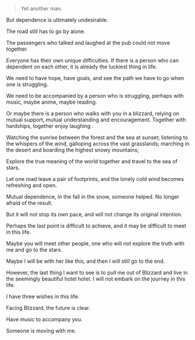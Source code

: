 

> Yet another man.


But dependence is ultimately undesirable.

The road still has to go by alone.

The passengers who talked and laughed at the pub could not move together.

Everyone has their own unique difficulties. If there is a person who can dependent on each other, it is already the luckiest thing in life.


We need to have hope, have goals, and see the path we have to go when one is struggling.

We need to be accompanied by a person who is struggling, perhaps with music, maybe anime, maybe reading.

Or maybe there is a person who walks with you in a blizzard, relying on mutual support, mutual understanding and encouragement. Together with hardships, together enjoy laughing .


Watching the sunrise between the forest and the sea at sunset; listening to the whispers of the wind, galloping across the vast grasslands; marching in the desert and boarding the highest snowy mountains;

Explore the true meaning of the world together and travel to the sea of ​​stars.


Let one road leave a pair of footprints, and the lonely cold wind becomes refreshing and open.

Mutual dependence, in the fall in the snow, someone helped. No longer afraid of the result.

But it will not stop its own pace, and will not change its original intention.


Perhaps the last point is difficult to achieve, and it may be difficult to meet in this life.

Maybe you will meet other people, one who will not explore the truth with me and go to the stars.

Maybe I will be with her like this, and then I will still go to the end.


However, the last thing I want to see is to pull me out of Blizzard and live in the seemingly beautiful hotel hotel. I will not embark on the journey in this life.


I have three wishes in this life.

Facing Blizzard, the future is clear.

Have music to accompany you.

Someone is moving with me.


